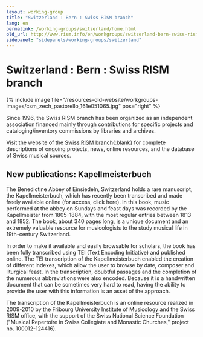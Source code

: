 ```yaml
---
layout: working-group
title: "Switzerland : Bern : Swiss RISM branch"
lang: en
permalink: /working-groups/switzerland/home.html
old_url: http://www.rism.info/en/workgroups/switzerland-bern-swiss-rism-branch/home.html
sidepanel: "sidepanels/working-groups/switzerland"
---
```


# Switzerland : Bern : Swiss RISM branch

{% include image file="/resources-old-website/workgroups-images/csm_zech_pastorello_161e051065.jpg" pos="right" %}

Since 1996, the Swiss RISM branch has been organized as an independent association financed mainly through contributions for specific projects and cataloging/inventory commissions by libraries and archives.

Visit the website of the [Swiss RISM branch](http://www.rism-ch.org/){:blank} for complete descriptions of ongoing projects, news, online resources, and the database of Swiss musical sources.


## New publications: Kapellmeisterbuch
<!-- Can't find image
{% include image file="/resources-old-website/workgroups-images/csm_kappelmeisterbuch_e4dd5a0aa8.jpg" pos="left" %} -->  

The Benedictine Abbey of Einsiedeln, Switzerland holds a rare manuscript, the Kapellmeisterbuch, which has recently been transcribed and made freely available online (for access, click here). In this book, music performed at the abbey on Sundays and feast days was recorded by the Kapellmeister from 1805-1884, with the most regular entries between 1813 and 1852. The book, about 340 pages long, is a unique document and an extremely valuable resource for musicologists to the study musical life in 19th-century Switzerland.

In order to make it available and easily browsable for scholars, the book has been fully transcribed using TEI (Text Encoding Initiative) and published online. The TEI transcription of the Kapellmeisterbuch enabled the creation of different indexes, which allow the user to browse by date, composer and liturgical feast. In the transcription, doubtful passages and the completion of the numerous abbreviations were also encoded. Because it is a handwritten document that can be sometimes very hard to read, having the ability to provide the user with this information is an asset of the approach.

The transcription of the Kapellmeisterbuch is an online resource realized in 2009-2010 by the Fribourg University Institute of Musicology and the Swiss RISM office, with the support of the Swiss National Science Foundation ("Musical Repertoire in Swiss Collegiate and Monastic Churches," project no. 100012-124416).

